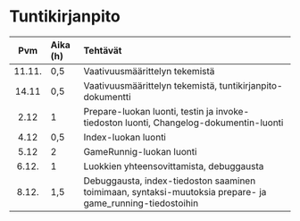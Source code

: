 # Tuntikirjanpito

| Pvm | Aika (h) | Tehtävät  |
| :----:|:-----| :-----|
| 11.11. | 0,5    | Vaativuusmäärittelyn tekemistä |
| 14.11 | 0,5    | Vaativuusmäärittelyn tekemistä, tuntikirjanpito-dokumentti |
| 2.12 | 1    | Prepare-luokan luonti, testin ja invoke-tiedoston luonti, Changelog-dokumentin-luonti |
| 4.12 | 0,5    | Index-luokan luonti|
| 5.12 | 2    | GameRunnig-luokan luonti |
| 6.12. | 1    | Luokkien yhteensovittamista, debuggausta |
| 8.12. | 1,5    | Debuggausta, index-tiedoston saaminen toimimaan, syntaksi-muutoksia prepare- ja game_running-tiedostoihin |
